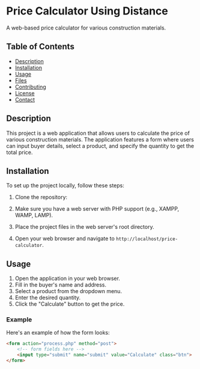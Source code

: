 # Price Calculator Using Distance

A web-based price calculator for various construction materials.

## Table of Contents

- [Description](#description)
- [Installation](#installation)
- [Usage](#usage)
- [Files](#files)
- [Contributing](#contributing)
- [License](#license)
- [Contact](#contact)

## Description

This project is a web application that allows users to calculate the price of various construction materials. The application features a form where users can input buyer details, select a product, and specify the quantity to get the total price.

## Installation

To set up the project locally, follow these steps:

1. Clone the repository:

2. Make sure you have a web server with PHP support (e.g., XAMPP, WAMP, LAMP).

3. Place the project files in the web server's root directory.

4. Open your web browser and navigate to `http://localhost/price-calculator`.

## Usage

1. Open the application in your web browser.
2. Fill in the buyer's name and address.
3. Select a product from the dropdown menu.
4. Enter the desired quantity.
5. Click the "Calculate" button to get the price.

### Example

Here's an example of how the form looks:

```html
<form action="process.php" method="post">
    <!-- form fields here -->
    <input type="submit" name="submit" value="Calculate" class="btn">
</form>
